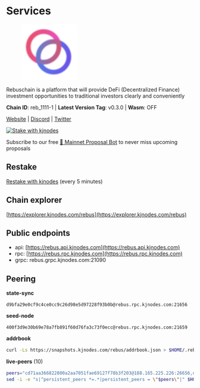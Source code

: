 # Services

<figure><img src="https://raw.githubusercontent.com/kj89/cosmos-images/main/logos/rebus.png" width="150" alt=""><figcaption></figcaption></figure>

Rebuschain is a platform that will provide DeFi (Decentralized Finance)  investment opportunities to traditional investors clearly and conveniently

**Chain ID**: reb_1111-1 | **Latest Version Tag**: v0.3.0 | **Wasm**: OFF

[Website](https://www.rebuschain.com) | [Discord](https://discord.gg/rebuschain) | [Twitter](https://twitter.com/RebusChain)

[![Stake with kjnodes](https://i.ibb.co/cr44Q8j/button-stake-with-kjnodes.png)](https://restake.app/rebus/rebusvaloper1vndzy8y55ylgpmmsc34uy8rm6kqlml6ffs9lrv)

Subscribe to our free [🤖 Mainnet Proposal Bot](https://t.me/kjnodes_proposal_bot) to never miss upcoming proposals

## Restake

[Restake with kjnodes](https://restake.app/rebus/rebusvaloper1vndzy8y55ylgpmmsc34uy8rm6kqlml6ffs9lrv) (every 5 minutes)
## Chain explorer
[https://explorer.kjnodes.com/rebus](https://explorer.kjnodes.com/rebus)

## Public endpoints

* api: [https://rebus.api.kjnodes.com](https://rebus.api.kjnodes.com)
* rpc: [https://rebus.rpc.kjnodes.com](https://rebus.rpc.kjnodes.com)
* grpc: rebus.grpc.kjnodes.com:21090

## Peering

**state-sync**

```text
d9bfa29e0cf9c4ce0cc9c26d98e5d97228f93b0b@rebus.rpc.kjnodes.com:21656
```

**seed-node**

```text
400f3d9e30b69e78a7fb891f60d76fa3c73f0ecc@rebus.rpc.kjnodes.com:21659
```

**addrbook**
```bash
curl -Ls https://snapshots.kjnodes.com/rebus/addrbook.json > $HOME/.rebusd/config/addrbook.json
```

**live-peers** (10)
```bash
peers="cd71aa366822800a2aa7051fae69127f78b3f203@188.165.225.226:26656,d9bfa29e0cf9c4ce0cc9c26d98e5d97228f93b0b@65.109.88.38:21656,c126eed9cfede7802d78f570fec8175835309a73@141.95.127.146:26656,89757803f40da51678451735445ad40d5b15e059@169.155.44.106:26656,e772ebf24c2fda82456812050fee31e19c9455fc@65.109.122.105:61456,34e3178b6e0f25451fd690c15fc199d5a9bdfb9b@15.204.197.11:26656,3e319c765b7b48d518a2e3218efc317234b81681@142.132.159.188:26656,5fb9952f3eaeb5be3aab37425831c2a4830a019d@65.21.133.125:29656,4e3e545e85000045ef44905ab683a5db6f87cdbe@88.198.32.17:37656,1fcb45323f9045707c0c344a60d7cb906008cfaf@65.109.80.176:26656"
sed -i -e "s|^persistent_peers *=.*|persistent_peers = \"$peers\"|" $HOME/.rebusd/config/config.toml
```
